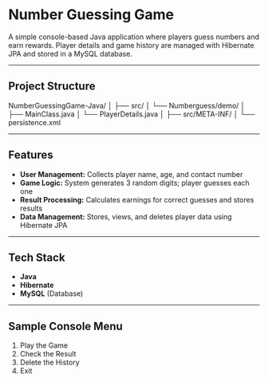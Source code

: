 # Number Guessing Game

A simple console-based Java application where players guess numbers and earn rewards. Player details and game history are managed with Hibernate JPA and stored in a MySQL database.

---

## Project Structure

NumberGuessingGame-Java/
│
├── src/
│   └── Numberguess/demo/
│       ├── MainClass.java
│       └── PlayerDetails.java
│
├── src/META-INF/
│   └── persistence.xml


---

## Features

- **User Management:** Collects player name, age, and contact number  
- **Game Logic:** System generates 3 random digits; player guesses each one  
- **Result Processing:** Calculates earnings for correct guesses and stores results  
- **Data Management:** Stores, views, and deletes player data using Hibernate JPA  

---

## Tech Stack

- **Java** 
- **Hibernate**  
- **MySQL** (Database)  

---

## Sample Console Menu

1. Play the Game  
2. Check the Result  
3. Delete the History  
4. Exit  
